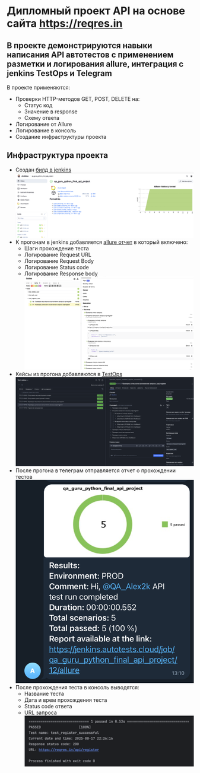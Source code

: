 # Дипломный проект API на основе сайта https://reqres.in 
## В проекте демонстрируются навыки написания API автотестов с применением разметки и логирования allure, интеграция с jenkins TestOps и Telegram
В проекте применяются:
- Проверки HTTP-методов GET, POST, DELETE на:
  - Статус код
  - Значение в response
  - Схему ответа
- Логирование от Allure
- Логирование в консоль
- Создание инфраструктуры проекта
## Инфраструктура проекта
- Создан [билд в jenkins](https://jenkins.autotests.cloud/job/qa_guru_python_final_api_project/)
![image](https://github.com/TukinAlexey/qa_guru_python_final_api_project/blob/main/files/Jenkins_api.png)
- К прогонам в jenkins добавляется [allure отчет](https://jenkins.autotests.cloud/job/qa_guru_python_final_api_project/12/allure/#suites) в который включено:
  - Шаги прохождение теста
  - Логирование Request URL
  - Логирование Request Body
  - Логирование Status code
  - Логирование Response body
![image](https://github.com/TukinAlexey/qa_guru_python_final_api_project/blob/main/files/Allure_api.png)
- Кейсы из прогона добавляются в [TestOps](https://allure.autotests.cloud/project/4885/test-cases?treeId=0)
![image](https://github.com/TukinAlexey/qa_guru_python_final_api_project/blob/main/files/Testops_api.png)
- После прогона в телеграм отправляется отчет о прохождении тестов
![image](https://github.com/TukinAlexey/qa_guru_python_final_api_project/blob/main/files/Telegram_api.png)
- После прохождения теста в консоль выводятся:
  - Название теста
  - Дата и врем прохождения теста
  - Status code ответа 
  - URL запроса
![image](https://github.com/TukinAlexey/qa_guru_python_final_api_project/blob/main/files/Console.png)